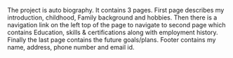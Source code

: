The project is auto biography.
It contains 3 pages. First page describes my introduction, childhood, Family background and hobbies.
Then there is a navigation link on the left top of the page to navigate to second page which contains Education, skills & certifications along with employment history.
Finally the last page contains the future goals/plans.
Footer contains my name, address, phone number and email id.

